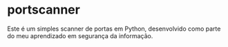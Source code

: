 # portscanner
Este é um simples scanner de portas em Python, desenvolvido como parte do meu aprendizado em segurança da informação.
